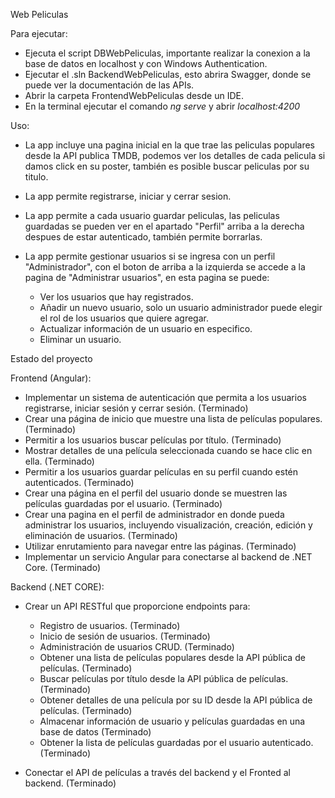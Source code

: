 Web Peliculas

Para ejecutar:
  - Ejecuta el script DBWebPeliculas, importante realizar la conexion a la base de datos en localhost y con Windows Authentication.
  - Ejecutar el .sln BackendWebPeliculas, esto abrira Swagger, donde se puede ver la documentación de las APIs.
  - Abrir la carpeta FrontendWebPeliculas desde un IDE.
  - En la terminal ejecutar el comando _ng serve_ y abrir _localhost:4200_

Uso:
  - La app incluye una pagina inicial en la que trae las peliculas populares desde la API publica TMDB, podemos ver los detalles de cada pelicula
    si damos click en su poster, también es posible buscar peliculas por su titulo.
    
  - La app permite registrarse, iniciar y cerrar sesion.
    
  - La app permite a cada usuario guardar peliculas, las peliculas guardadas se pueden ver en el apartado "Perfil" arriba a la derecha despues de estar autenticado, también permite borrarlas.
    
- La app permite gestionar usuarios si se ingresa con un perfil "Administrador", con el boton de arriba a la izquierda se accede a la pagina de "Administrar usuarios", en esta pagina se puede:
    - Ver los usuarios que hay registrados.
    - Añadir un nuevo usuario, solo un usuario administrador puede elegir el rol de los usuarios que quiere agregar.
    - Actualizar información de un usuario en especifico.
    - Eliminar un usuario.
     
Estado del proyecto

Frontend (Angular):
  - Implementar un sistema de autenticación que permita a los usuarios registrarse, iniciar sesión y cerrar sesión. (Terminado)
  - Crear una página de inicio que muestre una lista de películas populares. (Terminado)
  - Permitir a los usuarios buscar películas por título. (Terminado)
  - Mostrar detalles de una película seleccionada cuando se hace clic en ella. (Terminado)
  - Permitir a los usuarios guardar películas en su perfil cuando estén autenticados. (Terminado)
  - Crear una página en el perfil del usuario donde se muestren las películas guardadas por el usuario. (Terminado)
  - Crear una pagina en el perfil de administrador en donde pueda administrar los usuarios, incluyendo visualización, creación, edición y eliminación de usuarios. (Terminado)
  - Utilizar enrutamiento para navegar entre las páginas. (Terminado)
  - Implementar un servicio Angular para conectarse al backend de .NET Core. (Terminado)

Backend (.NET CORE):
  - Crear un API RESTful que proporcione endpoints para:
    - Registro de usuarios. (Terminado)
    - Inicio de sesión de usuarios. (Terminado)
    - Administración de usuarios CRUD. (Terminado)
    - Obtener una lista de películas populares desde la API pública de películas. (Terminado)
    - Buscar películas por título desde la API pública de películas. (Terminado)
    - Obtener detalles de una película por su ID desde la API pública de películas. (Terminado)
    - Almacenar información de usuario y películas guardadas en una base de datos (Terminado)
    - Obtener la lista de películas guardadas por el usuario autenticado. (Terminado)

 - Conectar el API de películas a través del backend y el Fronted al backend. (Terminado)
 
